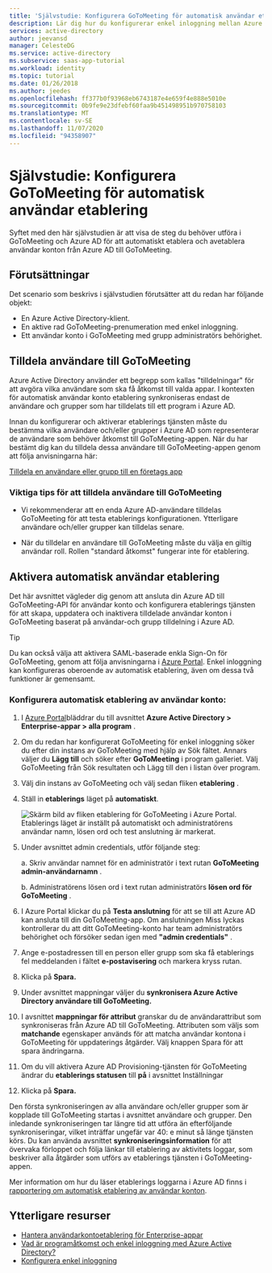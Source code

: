 ```yaml
---
title: 'Självstudie: Konfigurera GoToMeeting för automatisk användar etablering med Azure Active Directory | Microsoft Docs'
description: Lär dig hur du konfigurerar enkel inloggning mellan Azure Active Directory och GoToMeeting.
services: active-directory
author: jeevansd
manager: CelesteDG
ms.service: active-directory
ms.subservice: saas-app-tutorial
ms.workload: identity
ms.topic: tutorial
ms.date: 01/26/2018
ms.author: jeedes
ms.openlocfilehash: ff377b0f93968eb6743187e4e659f4e888e5010e
ms.sourcegitcommit: 0b9fe9e23dfebf60faa9b451498951b970758103
ms.translationtype: MT
ms.contentlocale: sv-SE
ms.lasthandoff: 11/07/2020
ms.locfileid: "94358907"
---
```

# <a name="tutorial-configure-gotomeeting-for-automatic-user-provisioning"></a>Självstudie: Konfigurera GoToMeeting för automatisk användar etablering

Syftet med den här självstudien är att visa de steg du behöver utföra i GoToMeeting och Azure AD för att automatiskt etablera och avetablera användar konton från Azure AD till GoToMeeting.

## <a name="prerequisites"></a>Förutsättningar

Det scenario som beskrivs i självstudien förutsätter att du redan har följande objekt:

*   En Azure Active Directory-klient.
*   En aktive rad GoToMeeting-prenumeration med enkel inloggning.
*   Ett användar konto i GoToMeeting med grupp administratörs behörighet.

## <a name="assigning-users-to-gotomeeting"></a>Tilldela användare till GoToMeeting

Azure Active Directory använder ett begrepp som kallas "tilldelningar" för att avgöra vilka användare som ska få åtkomst till valda appar. I kontexten för automatisk användar konto etablering synkroniseras endast de användare och grupper som har tilldelats till ett program i Azure AD.

Innan du konfigurerar och aktiverar etablerings tjänsten måste du bestämma vilka användare och/eller grupper i Azure AD som representerar de användare som behöver åtkomst till GoToMeeting-appen. När du har bestämt dig kan du tilldela dessa användare till GoToMeeting-appen genom att följa anvisningarna här:

[Tilldela en användare eller grupp till en företags app](../manage-apps/assign-user-or-group-access-portal.md)

### <a name="important-tips-for-assigning-users-to-gotomeeting"></a>Viktiga tips för att tilldela användare till GoToMeeting

*   Vi rekommenderar att en enda Azure AD-användare tilldelas GoToMeeting för att testa etablerings konfigurationen. Ytterligare användare och/eller grupper kan tilldelas senare.

*   När du tilldelar en användare till GoToMeeting måste du välja en giltig användar roll. Rollen "standard åtkomst" fungerar inte för etablering.

## <a name="enable-automated-user-provisioning"></a>Aktivera automatisk användar etablering

Det här avsnittet vägleder dig genom att ansluta din Azure AD till GoToMeeting-API för användar konto och konfigurera etablerings tjänsten för att skapa, uppdatera och inaktivera tilldelade användar konton i GoToMeeting baserat på användar-och grupp tilldelning i Azure AD.

> [!TIP]
> Du kan också välja att aktivera SAML-baserade enkla Sign-On för GoToMeeting, genom att följa anvisningarna i [Azure Portal](https://portal.azure.com). Enkel inloggning kan konfigureras oberoende av automatisk etablering, även om dessa två funktioner är gemensamt.

### <a name="to-configure-automatic-user-account-provisioning"></a>Konfigurera automatisk etablering av användar konto:

1. I [Azure Portal](https://portal.azure.com)bläddrar du till avsnittet **Azure Active Directory > Enterprise-appar > alla program** .

1. Om du redan har konfigurerat GoToMeeting för enkel inloggning söker du efter din instans av GoToMeeting med hjälp av Sök fältet. Annars väljer du **Lägg till** och söker efter **GoToMeeting** i program galleriet. Välj GoToMeeting från Sök resultaten och Lägg till den i listan över program.

1. Välj din instans av GoToMeeting och välj sedan fliken **etablering** .

1. Ställ in **etablerings** läget på **automatiskt**. 

    ![Skärm bild av fliken etablering för GoToMeeting i Azure Portal. Etablerings läget är inställt på automatiskt och administratörens användar namn, lösen ord och test anslutning är markerat.](./media/citrixgotomeeting-provisioning-tutorial/provisioning.png)

1. Under avsnittet admin credentials, utför följande steg:
   
    a. Skriv användar namnet för en administratör i text rutan **GoToMeeting admin-användarnamn** .

    b. Administratörens lösen ord i text rutan administratörs **lösen ord för GoToMeeting** .

1. I Azure Portal klickar du på **Testa anslutning** för att se till att Azure AD kan ansluta till din GoToMeeting-app. Om anslutningen Miss lyckas kontrollerar du att ditt GoToMeeting-konto har team administratörs behörighet och försöker sedan igen med **"admin credentials"** .

1. Ange e-postadressen till en person eller grupp som ska få etablerings fel meddelanden i fältet **e-postavisering** och markera kryss rutan.

1. Klicka på **Spara.**

1. Under avsnittet mappningar väljer du **synkronisera Azure Active Directory användare till GoToMeeting.**

1. I avsnittet **mappningar för attribut** granskar du de användarattribut som synkroniseras från Azure AD till GoToMeeting. Attributen som väljs som **matchande** egenskaper används för att matcha användar kontona i GoToMeeting för uppdaterings åtgärder. Välj knappen Spara för att spara ändringarna.

1. Om du vill aktivera Azure AD Provisioning-tjänsten för GoToMeeting ändrar du **etablerings statusen** till **på** i avsnittet Inställningar

1. Klicka på **Spara.**

Den första synkroniseringen av alla användare och/eller grupper som är kopplade till GoToMeeting startas i avsnittet användare och grupper. Den inledande synkroniseringen tar längre tid att utföra än efterföljande synkroniseringar, vilket inträffar ungefär var 40: e minut så länge tjänsten körs. Du kan använda avsnittet **synkroniseringsinformation** för att övervaka förloppet och följa länkar till etablering av aktivitets loggar, som beskriver alla åtgärder som utförs av etablerings tjänsten i GoToMeeting-appen.

Mer information om hur du läser etablerings loggarna i Azure AD finns i [rapportering om automatisk etablering av användar konton](../app-provisioning/check-status-user-account-provisioning.md).

## <a name="additional-resources"></a>Ytterligare resurser

* [Hantera användarkontoetablering för Enterprise-appar](tutorial-list.md)
* [Vad är programåtkomst och enkel inloggning med Azure Active Directory?](../manage-apps/what-is-single-sign-on.md)
* [Konfigurera enkel inloggning](./citrix-gotomeeting-tutorial.md)